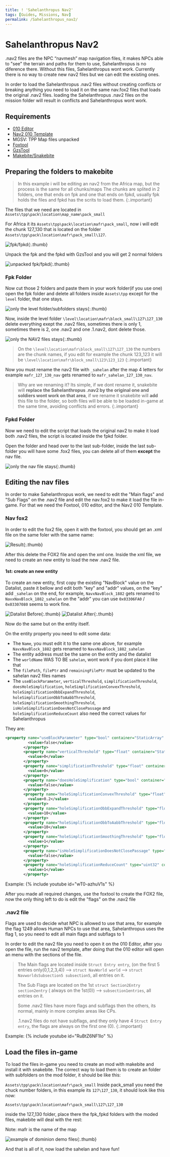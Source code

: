 ```yaml
---
title: ! 'Sahelanthropus Nav2'
tags: [Guides, Missions, Nav]
permalink: /Sahelanthropus_nav2/
---
```


# Sahelanthropus Nav2 

.nav2 files are the NPC “navmesh” map navigation files, it makes NPCs able to "see" the terrain and paths for them to use, Sahelanthropus is no diference there. Without this files, Sahelanthropus wont work. Currently there is no way to create new nav2 files but we can edit the existing ones.  

In order to load the Sahelanthropus .nav2 files without creating conflicts or breaking anything you need to load it on the same nav.fox2 files that loads the original .nav2 files. loading the Sahelanthropus .nav2 files on the mission folder will result in conflicts and Sahelanthropus wont work.

## Requirements

- [010 Editor](https://www.sweetscape.com/010editor/)
- [Nav2 010 Template](https://github.com/oldbanana12/Nav2)
- MGSV: TPP Map files unpacked
- [Foxtool](https://github.com/Atvaark/FoxTool)
- [GzsTool](https://github.com/Atvaark/GzsTool)
- [Makebite/Snakebite](https://www.nexusmods.com/metalgearsolidvtpp/mods/106)


## Preparing the folders to makebite

> In this example i will be editing an nav2 from the Africa map, but the process is the same for all chunks/maps
> The chunks are splited in 2 folders, one that ends on fpk and one that ends on fpkd, usually fpk holds the files and fpkd has the scrits to load them.
{:.important}

The files that we need are located in `Assets\tpp\pack\location\map_name\pack_small`

For Africa it its `Assets\tpp\pack\location\mafr\pack_small`, now i will edit the chunk 127_130 that is located on the folder `Assets\tpp\pack\location\mafr\pack_small\127`.

![fpk/fpkd](/assets/Sahelanthropus_nav2/pack_127_130.png){:.thumb}

Unpack the fpk and the fpkd with GzsTool and you will get 2 normal folders

![unpacked fpk/fpkd](/assets/Sahelanthropus_nav2/pack_127_130_unpacked.png){:.thumb}

### Fpk Folder

Now cut those 2 folders and paste them in your work folder(if you use one)
open the fpk folder and delete all folders inside `Assets\tpp` except for the `level` folder, that one stays.

![only the level folder/subfolders stays](/assets/Sahelanthropus_nav2/inside_fpk_tpp.png){:.thumb}

Now, inside the level folder `\level\location\mafr\block_small\127\127_130` delete everything exept the .nav2 files, sometimes there is only 1, sometimes there is 2, one .nav2 and one .1.nav2, dont delete those.

![only the NAV2 files stays](/assets/Sahelanthropus_nav2/inside_level_folder.png){:.thumb}

>On the `\level\location\mafr\block_small\127\127_130` the numbers are the chunk names, if you edit for example the chunk 123_123 it will be `\level\location\mafr\block_small\123\123_123`
{:.important}

Now you must rename the nav2 file with `_sahelan` after the map 4 letters for example `mafr_127_130_nav` gets renamed to `mafr_sahelan_127_130_nav`. 



>Why are we renaming it? Its simple, if we dont rename it, snakebite will **replace the Sahelanthropus .nav2 by the original one and soldiers wont work on that area**, if we rename it snakebite will **add** this file to the folder, so both files will be able to be loaded in-game at the same time, avoiding conflicts and errors.
{:.important}

### Fpkd Folder

Now we need to edit the script that loads the original nav2 to make it load both .nav2 files, the script is located inside the fpkd folder.

Open the folder and head over to the last sub-folder, inside the last sub-folder you will have some .fox2 files, you can delete all of them **except** the nav file.

![only the nav file stays](/assets/Sahelanthropus_nav2/inside_fpkd.png){:.thumb}

## Editing the nav files

In order to make Sahelanthropus work, we need to edit the "Main flags" and "Sub Flags" on the .nav2 file and edit the nav.fox2 to make it load the file in-game.
For that we need the Foxtool, 010 editor, and the Nav2 010 Template.

### Nav fox2

In order to edit the fox2 file, open it with the foxtool, you should get an .xml file on the same foler with the same name: 

![Result](/assets/Sahelanthropus_nav2/foxtool_unpack.png){:.thumb}

After this delete the FOX2 file and open the xml one.
Inside the xml file, we need to create an new entity to load the new .nav2 file.

#### 1st: create an new entity

To create an new entity, first copy the existing "NavBlock" value on the Datalist, paste it bellow and edit both "key" and "addr" values, on the "key" add `_sahelan` on the end, for example, `NavxNavBlock_1882` gets renamed to `NavxNavBlock_1882_sahelan` on the "addr" you can use `0x03306FA0` / `0x03307080`  seems to work fine.

![Datalist Before](/assets/Sahelanthropus_nav2/fox2_before_detalist.png){:.thumb}
![Datalist After](/assets/Sahelanthropus_nav2/fox2_after_datalist.png){:.thumb}


Now do the same but on the entity itself.

On the entity property you need to edit some data:

- The `Name`, you must edit it to the same one above, for example `NavxNavBlock_1882` gets renamed to `NavxNavBlock_1882_sahelan`
- The entity address must be the same on the entity and the datalist 
- The `worldName` WAS TO BE `sahelan`, wont work if you dont place it like that
- The `filePath`, `filePtr` and `remainingFilePtr` must be updated to the sahelan nav2 files names
- The `useBlockParameter`, `verticalThreshold`, `simplificationThreshold`, `doesHoleSimplification`, `holeSimplificationConvexThreshold`, `holeSimplificationObbExpandThreshold`, `holeSimplificationObbToAabbThreshold`, `holeSimplificationSmoothingThreshold`, `isHoleSimplificationDoesNotClosePassage` and `holeSimplificationReduceCount` also need the correct values for Sahelanthropus

They are: 
```xml
<property name="useBlockParameter" type="bool" container="StaticArray" arraySize="1">
          <value>false</value>
        </property>
        <property name="verticalThreshold" type="float" container="StaticArray" arraySize="1">
          <value>0</value>
        </property>
        <property name="simplificationThreshold" type="float" container="StaticArray" arraySize="1">
          <value>0</value>
        </property>
        <property name="doesHoleSimplification" type="bool" container="StaticArray" arraySize="1">
          <value>false</value>
        </property>
        <property name="holeSimplificationConvexThreshold" type="float" container="StaticArray" arraySize="1">
          <value>0.2</value>
        </property>
        <property name="holeSimplificationObbExpandThreshold" type="float" container="StaticArray" arraySize="1">
          <value>10</value>
        </property>
        <property name="holeSimplificationObbToAabbThreshold" type="float" container="StaticArray" arraySize="1">
          <value>10</value>
        </property>
        <property name="holeSimplificationSmoothingThreshold" type="float" container="StaticArray" arraySize="1">
          <value>1</value>
        </property>
        <property name="isHoleSimplificationDoesNotClosePassage" type="bool" container="StaticArray" arraySize="1">
          <value>false</value>
        </property>
        <property name="holeSimplificationReduceCount" type="uint32" container="StaticArray" arraySize="1">
          <value>1</value>
        </property>
``` 

Example:
{% include youtube id="wT0-azhuV1s" %}




After you made all required changes, use the foxtool to create the FOX2 file, now the only thing left to do is edit the "flags" on the .nav2 file

### .nav2 file
Flags are used to decide what NPC is allowed to use that area, for example the flag 1249 allows Human NPCs to use that area, Sahelanthropus uses the flag 1, so you need to edit all main flags and subflags to 1

In order to edit the nav2 file you need to open it on the 010 Editor, after you open the file, run the nav2 template, after doing that the 010 editor will open an menu with the sections of the file.

>The Main flags are located inside `Struct Entry entry`, (on the first 5 entries only(0,1,2,3,4)) --> `struct NavWorld world` --> `struct NavworldsSubsection5 subsection5`, all entries on it.
>
>The Sub Flags are located on the 1st `struct Section2Entry section2entry` ( always on the 1st(0)) --> `subsection1entries`, all entries on it.
> 
>Some .nav2 files have more flags and subflags then the others, its normal, mainly in more complex areas like CPs.
>
>.1.nav2 files do not have subflags, and they only have 4 `Struct Entry entry`, the flags are always on the first one (0).
{:.important}

Example:
{% include youtube id="RuBtZ6NF1Io" %}



## Load the files in-game

To load the files in-game you need to create an mod with makebite and install it with snakebite.
The correct way to load them is to create an folder with subfolders on the mod folder, it should be like this:

`Assets\tpp\pack\location\mafr\pack_small`
Inside pack_small you need the chuck number folders, in this example its `127\127_130`, it should look like this now: 

`Assets\tpp\pack\location\mafr\pack_small\127\127_130`

inside the 127_130 folder, place there the fpk_fpkd folders with the moded files, makebite will deal with the rest:


Note: mafr is the name of the map

![example of dominion demo files](/assets/Sahelanthropus_nav2/dominion_demo_example.png){:.thumb}

And that is all of it, now load the sahelan and have fun!
